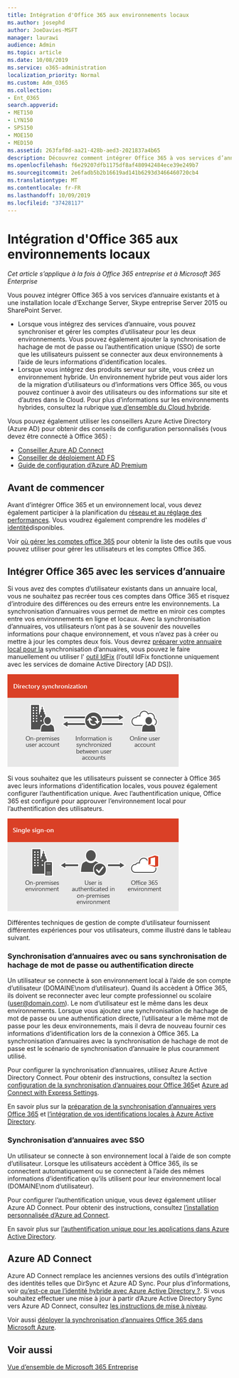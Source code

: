 ```yaml
---
title: Intégration d'Office 365 aux environnements locaux
ms.author: josephd
author: JoeDavies-MSFT
manager: laurawi
audience: Admin
ms.topic: article
ms.date: 10/08/2019
ms.service: o365-administration
localization_priority: Normal
ms.custom: Adm_O365
ms.collection:
- Ent_O365
search.appverid:
- MET150
- LYN150
- SPS150
- MOE150
- MED150
ms.assetid: 263faf8d-aa21-428b-aed3-2021837a4b65
description: Découvrez comment intégrer Office 365 à vos services d’annuaire existants.
ms.openlocfilehash: f6e29207dfb1175df8af480942484ece39e249b7
ms.sourcegitcommit: 2e6fadb5b2b16619ad141b6293d3466460720cb4
ms.translationtype: MT
ms.contentlocale: fr-FR
ms.lasthandoff: 10/09/2019
ms.locfileid: "37428117"
---
```

# <a name="office-365-integration-with-on-premises-environments"></a>Intégration d'Office 365 aux environnements locaux

*Cet article s’applique à la fois à Office 365 entreprise et à Microsoft 365 Enterprise*

Vous pouvez intégrer Office 365 à vos services d’annuaire existants et à une installation locale d’Exchange Server, Skype entreprise Server 2015 ou SharePoint Server.
  
 - Lorsque vous intégrez des services d’annuaire, vous pouvez synchroniser et gérer les comptes d’utilisateur pour les deux environnements. Vous pouvez également ajouter la synchronisation de hachage de mot de passe ou l’authentification unique (SSO) de sorte que les utilisateurs puissent se connecter aux deux environnements à l’aide de leurs informations d’identification locales.
 - Lorsque vous intégrez des produits serveur sur site, vous créez un environnement hybride. Un environnement hybride peut vous aider lors de la migration d’utilisateurs ou d’informations vers Office 365, ou vous pouvez continuer à avoir des utilisateurs ou des informations sur site et d’autres dans le Cloud. Pour plus d’informations sur les environnements hybrides, consultez la rubrique [vue d’ensemble du Cloud hybride](https://docs.microsoft.com/Office365/Enterprise/hybrid-cloud-overview).

Vous pouvez également utiliser les conseillers Azure Active Directory (Azure AD) pour obtenir des conseils de configuration personnalisés (vous devez être connecté à Office 365) :

- [Conseiller Azure AD Connect](https://aka.ms/aadconnectpwsync)
- [Conseiller de déploiement AD FS](https://aka.ms/adfsguidance)
- [Guide de configuration d’Azure AD Premium](https://aka.ms/aadpguidance)
   
## <a name="before-you-begin"></a>Avant de commencer

Avant d’intégrer Office 365 et un environnement local, vous devez également participer à la planification du [réseau et au réglage des performances](network-planning-and-performance.md). Vous voudrez également comprendre les modèles d' [identité](about-office-365-identity.md)disponibles. 

Voir [où gérer les comptes office 365](manage-office-365-accounts.md) pour obtenir la liste des outils que vous pouvez utiliser pour gérer les utilisateurs et les comptes Office 365. 
  
## <a name="integrate-office-365-with-directory-services"></a>Intégrer Office 365 avec les services d’annuaire
Si vous avez des comptes d’utilisateur existants dans un annuaire local, vous ne souhaitez pas recréer tous ces comptes dans Office 365 et risquez d’introduire des différences ou des erreurs entre les environnements. La synchronisation d’annuaires vous permet de mettre en miroir ces comptes entre vos environnements en ligne et locaux. Avec la synchronisation d’annuaires, vos utilisateurs n’ont pas à se souvenir des nouvelles informations pour chaque environnement, et vous n’avez pas à créer ou mettre à jour les comptes deux fois. Vous devrez [préparer votre annuaire local pour la](prepare-for-directory-synchronization.md) synchronisation d’annuaires, vous pouvez le faire manuellement ou utiliser l' [outil IdFix](install-and-run-idfix.md) (l’outil IdFix fonctionne uniquement avec les services de domaine Active Directory [AD DS]). 
  
![Utiliser la synchronisation d’annuaires pour maintenir la synchronisation des informations sur les comptes d’utilisateur en ligne et en ligne](media/a64af0d0-9be6-46b1-8727-277e683abf5e.png)
  
Si vous souhaitez que les utilisateurs puissent se connecter à Office 365 avec leurs informations d’identification locales, vous pouvez également configurer l’authentification unique. Avec l’authentification unique, Office 365 est configuré pour approuver l’environnement local pour l’authentification des utilisateurs.
  
![Avec l’authentification unique, le même compte est disponible dans les environnements locaux et en ligne.](media/d76235f2-8a53-405e-b8ef-dfa4cfc208b8.png)
  
Différentes techniques de gestion de compte d’utilisateur fournissent différentes expériences pour vos utilisateurs, comme illustré dans le tableau suivant.
 
### <a name="directory-synchronization-with-or-without-password-hash-synchronization-or-pass-through-authentication"></a>Synchronisation d’annuaires avec ou sans synchronisation de hachage de mot de passe ou authentification directe

Un utilisateur se connecte à son environnement local à l’aide de son compte d’utilisateur (DOMAINE\nom d’utilisateur). Quand ils accèdent à Office 365, ils doivent se reconnecter avec leur compte professionnel ou scolaire (user@domain.com). Le nom d’utilisateur est le même dans les deux environnements. Lorsque vous ajoutez une synchronisation de hachage de mot de passe ou une authentification directe, l’utilisateur a le même mot de passe pour les deux environnements, mais il devra de nouveau fournir ces informations d’identification lors de la connexion à Office 365. La synchronisation d’annuaires avec la synchronisation de hachage de mot de passe est le scénario de synchronisation d’annuaire le plus couramment utilisé.

Pour configurer la synchronisation d’annuaires, utilisez Azure Active Directory Connect. Pour obtenir des instructions, consultez la section [configuration de la synchronisation d’annuaires pour Office 365](set-up-directory-synchronization.md)et [Azure ad Connect with Express Settings](https://go.microsoft.com/fwlink/p/?LinkId=698537).

En savoir plus sur la [préparation de la synchronisation d’annuaires vers Office 365](prepare-for-directory-synchronization.md) et [l’intégration de vos identifications locales à Azure Active Directory](https://go.microsoft.com/fwlink/?LinkId=518101).

### <a name="directory-synchronization-with-sso"></a>Synchronisation d’annuaires avec SSO

Un utilisateur se connecte à son environnement local à l’aide de son compte d’utilisateur. Lorsque les utilisateurs accèdent à Office 365, ils se connectent automatiquement ou se connectent à l’aide des mêmes informations d’identification qu’ils utilisent pour leur environnement local (DOMAINE\nom d’utilisateur).

Pour configurer l’authentification unique, vous devez également utiliser Azure AD Connect. Pour obtenir des instructions, consultez [l’installation personnalisée d’Azure ad Connect](https://go.microsoft.com/fwlink/p/?LinkID=698430).

En savoir plus sur [l’authentification unique pour les applications dans Azure Active Directory](https://go.microsoft.com/fwlink/p/?LinkId=698604).

## <a name="azure-ad-connect"></a>Azure AD Connect

Azure AD Connect remplace les anciennes versions des outils d’intégration des identités telles que DirSync et Azure AD Sync. Pour plus d’informations, voir [qu’est-ce que l’identité hybride avec Azure Active Directory ?](https://go.microsoft.com/fwlink/p/?LinkId=527969). Si vous souhaitez effectuer une mise à jour à partir d’Azure Active Directory Sync vers Azure AD Connect, consultez [les instructions de mise à niveau](https://go.microsoft.com/fwlink/p/?LinkId=733240). 

Voir aussi [déployer la synchronisation d’annuaires Office 365 dans Microsoft Azure](https://go.microsoft.com/fwlink/?LinkId=517887).

## <a name="see-also"></a>Voir aussi

[Vue d’ensemble de Microsoft 365 Entreprise](https://docs.microsoft.com/microsoft-365/enterprise/microsoft-365-overview)
